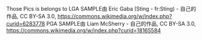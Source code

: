 Those Pics is belongs to
LGA SAMPLE由 Eric Gaba (Sting - fr:Sting) - 自己的作品, CC BY-SA 3.0, https://commons.wikimedia.org/w/index.php?curid=6283778
PGA SAMPLE由 Liam McSherry - 自己的作品, CC BY-SA 3.0, https://commons.wikimedia.org/w/index.php?curid=18165584
